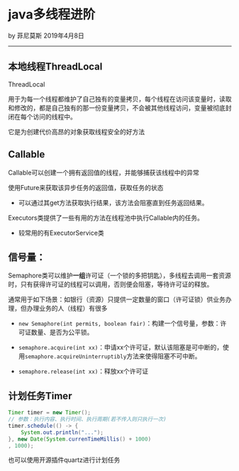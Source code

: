 

# java多线程进阶

by 菲尼莫斯 2019年4月8日

---

## 本地线程ThreadLocal

ThreadLocal<T>

用于为每一个线程都维护了自己独有的变量拷贝，每个线程在访问该变量时，读取和修改的，都是自己独有的那一份变量拷贝，不会被其他线程访问，变量被彻底封闭在每个访问的线程中。

它是为创建代价高昂的对象获取线程安全的好方法

## Callable

Callable可以创建一个拥有返回值的线程，并能够捕获该线程中的异常

使用Future来获取该异步任务的返回值，获取任务的状态
* 可以通过其get方法获取执行结果，该方法会阻塞直到任务返回结果。

Executors类提供了一些有用的方法在线程池中执行Callable内的任务。
* 较常用的有ExecutorService类

## 信号量：

Semaphore类可以维护**一组**许可证（一个锁的多把钥匙），多线程去调用一套资源时，只有获得许可证的线程可以调用，否则便会阻塞，等待许可证的释放。

通常用于如下场景：如银行（资源）只提供一定数量的窗口（许可证锁）供业务办理，但办理业务的人（线程）有很多

* `new Semaphore(int permits, boolean fair)`：构建一个信号量，参数：许可证数量、是否为公平锁。

* `semaphore.acquire(int xx)`：申请xx个许可证，默认该阻塞是可中断的，使用`semaphore.acquireUninterruptibly`方法来使得阻塞不可中断。

* `semaphore.release(int xx)`：释放xx个许可证

## 计划任务Timer

```java
Timer timer = new Timer();
// 参数：执行内容、执行时间、执行周期(若不传入则只执行一次)
timer.schedule(() -> {
    System.out.println("...");
}, new Date(System.currenTimeMillis() + 1000)
, 1000);
```

也可以使用开源插件quartz进行计划任务



